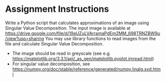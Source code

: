# Assignment Instructions 
Write a Python script that calculates approximations of an image using Singular Value Decomposition. The input image is available at https://drive.google.com/file/d/19aUZuLVArramaPdEm2MM_698TRNZBW9u/view?usp=sharing
You may use library functions to read images from the file and calculate Singular Value Decomposition. 
* The image should be read in greyscale (see e.g. https://matplotlib.org/3.3.1/api/_as_gen/matplotlib.pyplot.imread.html)
* For singular value decomposition, see https://numpy.org/doc/stable/reference/generated/numpy.linalg.svd.html
